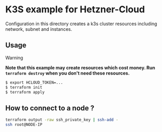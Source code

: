 #  K3S example for Hetzner-Cloud

Configuration in this directory creates a k3s cluster resources including network, subnet and instances.

## Usage

> [!warning]
> **Note that this example may create resources which cost money. Run `terraform destroy` when you don't need these resources.**

```bash
$ export HCLOUD_TOKEN=...
$ terraform init
$ terraform apply
```

## How to connect to a node ?

```bash
terraform output -raw ssh_private_key | ssh-add -
ssh root@NODE-IP
```
